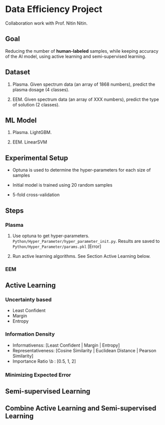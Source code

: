 # Data Efficiency Project

Collaboration work with Prof. Nitin Nitin.

## Goal

Reducing the number of **human-labeled** samples, while keeping accuracy of the AI model, using active learning and semi-supervised learning.

## Dataset

1.  Plasma. Given spectrum data (an array of 1868 numbers), predict the plasma dosage (4 classes).

2.  EEM. Given spectrum data (an array of XXX numbers), predict the type of solution (2 classes).

## ML Model

1.  Plasma. LightGBM.

2.  EEM. LinearSVM

## Experimental Setup

*   Optuna is used to determine the hyper-parameters for each size of samples

*   Initial model is trained using 20 random samples

*   5-fold cross-validation

## Steps

### Plasma

1.  Use optuna to get hyper-parameters. `Python/Hyper_Parameter/hyper_parameter_init.py`. Results are saved to `Python/Hyper_Parameter/params.pkl` [Error]

2.  Run active learning algorithms. See Section Active Learning below.

### EEM


## Active Learning

### Uncertainty based

- Least Confident
- Margin
- Entropy

### Information Density


- Informativenss: [Least Confident | Margin | Entropy]
- Representativeness: [Cosine Similarity | Euclidean Distance | Pearson Similarity]
- Importance Ratio <img src="https://bit.ly/2SA9n8Y" align="center" border="0" alt="\beta" width="17" height="19" />:   [0.5, 1, 2]




### Minimizing Expected Error

## Semi-supervised Learning


## Combine Active Learning and Semi-supervised Learning
